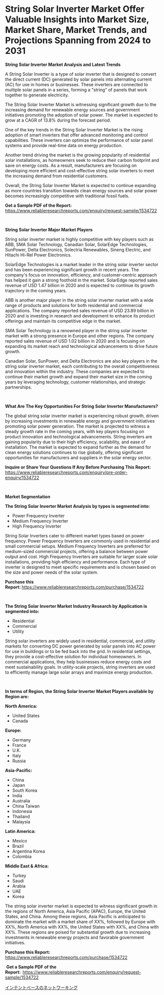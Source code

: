 <p><h1>String Solar Inverter Market Offer Valuable Insights into Market Size, Market Share, Market Trends, and Projections Spanning from 2024 to 2031</h1></p><p><strong>String Solar Inverter Market Analysis and Latest Trends</strong></p>
<p><p>A String Solar Inverter is a type of solar inverter that is designed to convert the direct current (DC) generated by solar panels into alternating current (AC) for use in homes or businesses. These inverters are connected to multiple solar panels in a series, forming a "string" of panels that work together to generate electricity.</p><p>The String Solar Inverter Market is witnessing significant growth due to the increasing demand for renewable energy sources and government initiatives promoting the adoption of solar power. The market is expected to grow at a CAGR of 13.8% during the forecast period.</p><p>One of the key trends in the String Solar Inverter Market is the rising adoption of smart inverters that offer advanced monitoring and control capabilities. These inverters can optimize the performance of solar panel systems and provide real-time data on energy production.</p><p>Another trend driving the market is the growing popularity of residential solar installations, as homeowners seek to reduce their carbon footprint and save on energy costs. As a result, manufacturers are focusing on developing more efficient and cost-effective string solar inverters to meet the increasing demand from residential customers.</p><p>Overall, the String Solar Inverter Market is expected to continue expanding as more countries transition towards clean energy sources and solar power becomes increasingly competitive with traditional fossil fuels.</p></p>
<p><strong>Get a Sample PDF of the Report:&nbsp;</strong> <a href="https://www.reliableresearchreports.com/enquiry/request-sample/1534722">https://www.reliableresearchreports.com/enquiry/request-sample/1534722</a></p>
<p>&nbsp;</p>
<p><strong>String Solar Inverter Major Market Players</strong></p>
<p><p>String solar inverter market is highly competitive with key players such as ABB, SMA Solar Technology, Canadian Solar, SolarEdge Technologies, SunPower, Delta Electronics, Solectria Renewables, Sineng Electric, and Hitachi Hi-Rel Power Electronics. </p><p>SolarEdge Technologies is a market leader in the string solar inverter sector and has been experiencing significant growth in recent years. The company's focus on innovation, efficiency, and customer-centric approach has helped it gain a strong foothold in the market. SolarEdge reported sales revenue of USD 1.47 billion in 2020 and is expected to continue its growth trajectory in the coming years.</p><p>ABB is another major player in the string solar inverter market with a wide range of products and solutions for both residential and commercial applications. The company reported sales revenue of USD 23.89 billion in 2020 and is investing in research and development to enhance its product offerings and maintain its competitive edge in the market.</p><p>SMA Solar Technology is a renowned player in the string solar inverter market with a strong presence in Europe and other regions. The company reported sales revenue of USD 1.02 billion in 2020 and is focusing on expanding its market reach and technological advancements to drive future growth.</p><p>Canadian Solar, SunPower, and Delta Electronics are also key players in the string solar inverter market, each contributing to the overall competitiveness and innovation within the industry. These companies are expected to continue their market growth and expand their market size in the coming years by leveraging technology, customer relationships, and strategic partnerships.</p></p>
<p>&nbsp;</p>
<p><strong>What Are The Key Opportunities For String Solar Inverter Manufacturers?</strong></p>
<p><p>The global string solar inverter market is experiencing robust growth, driven by increasing investments in renewable energy and government initiatives promoting solar power generation. The market is projected to witness a steady growth rate in the coming years, with key players focusing on product innovation and technological advancements. String inverters are gaining popularity due to their high efficiency, scalability, and ease of installation. The market is expected to expand further as the demand for clean energy solutions continues to rise globally, offering significant opportunities for manufacturers and suppliers in the solar energy sector.</p></p>
<p><strong>Inquire or Share Your Questions If Any Before Purchasing This Report:</strong> <a href="https://www.reliableresearchreports.com/enquiry/pre-order-enquiry/1534722">https://www.reliableresearchreports.com/enquiry/pre-order-enquiry/1534722</a></p>
<p>&nbsp;</p>
<p><strong>Market Segmentation</strong></p>
<p><strong>The String Solar Inverter Market Analysis by types is segmented into:</strong></p>
<p><ul><li>Power Frequency Inverter</li><li>Medium Frequency Inverter</li><li>High Frequency Inverter</li></ul></p>
<p><p>String Solar Inverters cater to different market types based on power frequency. Power Frequency Inverters are commonly used in residential and small commercial setups. Medium Frequency Inverters are preferred for medium-sized commercial projects, offering a balance between power output and cost. High Frequency Inverters are suitable for larger scale solar installations, providing high efficiency and performance. Each type of inverter is designed to meet specific requirements and is chosen based on the size and power needs of the solar system.</p></p>
<p><strong>Purchase this Report:&nbsp;</strong><a href="https://www.reliableresearchreports.com/purchase/1534722">https://www.reliableresearchreports.com/purchase/1534722</a></p>
<p>&nbsp;</p>
<p><strong>The String Solar Inverter Market Industry Research by Application is segmented into:</strong></p>
<p><ul><li>Residential</li><li>Commercial</li><li>Utility</li></ul></p>
<p><p>String solar inverters are widely used in residential, commercial, and utility markets for converting DC power generated by solar panels into AC power for use in buildings or to be fed back into the grid. In residential settings, they provide a cost-effective solution for individual homeowners. In commercial applications, they help businesses reduce energy costs and meet sustainability goals. In utility-scale projects, string inverters are used to efficiently manage large solar arrays and maximize energy production.</p></p>
<p>&nbsp;</p>
<p><strong>In terms of Region, the String Solar Inverter Market Players available by Region are:</strong></p>
<p>
    <p> <strong> North America: </strong>
        <ul>
            <li>United States</li>
            <li>Canada</li>
        </ul>
        </p> 
    <p> <strong> Europe: </strong>
        <ul>
            <li>Germany</li>
            <li>France</li>
            <li>U.K.</li>
            <li>Italy</li>
            <li>Russia</li>
        </ul>
        </p> 
    <p> <strong> Asia-Pacific: </strong>
        <ul>
            <li>China</li>
            <li>Japan</li>
            <li>South Korea</li>
            <li>India</li>
            <li>Australia</li>
            <li>China Taiwan</li>
            <li>Indonesia</li>
            <li>Thailand</li>
            <li>Malaysia</li>
        </ul>
        </p> 
    <p> <strong> Latin America: </strong>
        <ul>
            <li>Mexico</li>
            <li>Brazil</li>
            <li>Argentina Korea</li>
            <li>Colombia</li>
        </ul>
        </p> 
    <p> <strong> Middle East & Africa: </strong>
        <ul>
            <li>Turkey</li>
            <li>Saudi</li>
            <li>Arabia</li>
            <li>UAE</li>
            <li>Korea</li>
        </ul>
    </p>
    </p>
<p><p>The string solar inverter market is expected to witness significant growth in the regions of North America, Asia Pacific (APAC), Europe, the United States, and China. Among these regions, Asia Pacific is anticipated to dominate the market with a market share of XX%, followed by Europe with XX%, North America with XX%, the United States with XX%, and China with XX%. These regions are poised for substantial growth due to increasing investments in renewable energy projects and favorable government initiatives.</p></p>
<p><strong>Purchase this Report: </strong><a href="https://www.reliableresearchreports.com/purchase/1534722">https://www.reliableresearchreports.com/purchase/1534722</a></p>
<p>&nbsp;<strong>Get a Sample PDF of the Report:&nbsp;&nbsp;</strong><a href="https://www.reliableresearchreports.com/enquiry/request-sample/1534722">https://www.reliableresearchreports.com/enquiry/request-sample/1534722</a></p>
<p><strong></strong></p>
<p><p><a href="https://github.com/ppmazlotr77499/Market-Research-Report-List-1/blob/main/38989609362.md">インテントベースのネットワーキング</a></p></p>